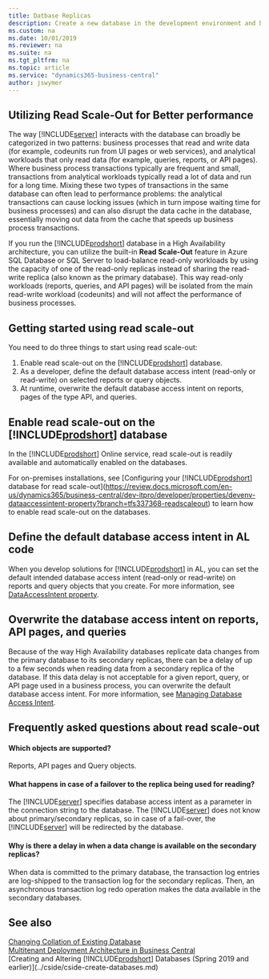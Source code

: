 ```yaml
---
title: Datbase Replicas
description: Create a new database in the development environment and by using the New-NAVDatabase cmdlet in the Administration Shell. 
ms.custom: na
ms.date: 10/01/2019
ms.reviewer: na
ms.suite: na
ms.tgt_pltfrm: na
ms.topic: article
ms.service: "dynamics365-business-central"
author: jswymer
---
```

## Utilizing Read Scale-Out for Better performance

The way [!INCLUDE[server](../developer/includes/server.md)] interacts with the database can broadly be categorized in two patterns: business processes that read and write data (for example, codeunits run from UI pages or web services), and analytical workloads that only read data (for example, queries, reports, or API pages). Where business process transactions typically are frequent and small, transactions from analytical workloads typically read a lot of data and run for a long time. Mixing these two types of transactions in the same database can often lead to performance problems: the analytical transactions can cause locking issues (which in turn impose waiting time for business processes) and can also disrupt the data cache in the database, essentially moving out data from the cache that speeds up business process transactions.

If you run the [!INCLUDE[prodshort](../developer/includes/prodshort.md)] database in a High Availability architecture, you can utilize the built-in **Read Scale-Out** feature in Azure SQL Database or SQL Server to load-balance read-only workloads by using the capacity of one of the read-only replicas instead of sharing the read-write replica (also known as the primary database). This way read-only workloads (reports, queries, and API pages) will be isolated from the main read-write workload (codeunits) and will not affect the performance of business processes.

## Getting started using read scale-out

You need to do three things to start using read scale-out:

1. Enable read scale-out on the [!INCLUDE[prodshort](../developer/includes/prodshort.md)] database.
2. As a developer, define the default database access intent (read-only or read-write) on selected reports or query objects.
3. At runtime, overwrite the default database access intent on reports, pages of the type API, and queries.

## Enable read scale-out on the [!INCLUDE[prodshort](../developer/includes/prodshort.md)] database

In the [!INCLUDE[prodshort](../developer/includes/prodshort.md)] Online service, read scale-out is readily available and automatically enabled on the databases.

For on-premises installations, see [Configuring your [!INCLUDE[prodshort](../developer/includes/prodshort.md)] database for read scale-out](https://review.docs.microsoft.com/en-us/dynamics365/business-central/dev-itpro/developer/properties/devenv-dataaccessintent-property?branch=tfs337368-readscaleout) to learn how to enable read scale-out on the databases.

## Define the default database access intent in AL code

When you develop solutions for [!INCLUDE[prodshort](../developer/includes/prodshort.md)] in AL, you can set the default intended database access intent (read-only or read-write) on reports and query objects that you create. For more information, see [DataAccessIntent property](/dynamics365/business-central/dev-itpro/developer/properties/devenv-dataaccessintent-property).

## Overwrite the database access intent on reports, API pages, and queries

Because of the way High Availability databases replicate data changes from the primary database to its secondary replicas, there can be a delay of up to a few seconds when reading data from a secondary replica of the database. If this data delay is not acceptable for a given report, query, or API page used in a business process, you can overwrite the default database access intent. For more information, see [Managing Database Access Intent](https://review.docs.microsoft.com/en-us/dynamics365/business-central/admin-data-access-intent?branch=tfs337368-readscaleout).

## Frequently asked questions about read scale-out

#### Which objects are supported?

Reports, API pages and Query objects.

#### What happens in case of a failover to the replica being used for reading?

The [!INCLUDE[server](../developer/includes/server.md)] specifies database access intent as a parameter in the connection string to the database. The [!INCLUDE[server](../developer/includes/server.md)] does not know about primary/secondary replicas, so in case of a fail-over, the [!INCLUDE[server](../developer/includes/server.md)] will be redirected by the database.

#### Why is there a delay in when a data change is available on the secondary replicas?

When data is committed to the primary database, the transaction log entries are log-shipped to the transaction log for the secondary replicas. Then, an asynchronous transaction log redo operation makes the data available in the secondary databases.

## See also

[Changing Collation of Existing Database](../cside/cside-change-database-collation.md)  
[Multitenant Deployment Architecture in Business Central](Multitenant-Deployment-Architecture.md)  
[Creating and Altering [!INCLUDE[prodshort](../developer/includes/prodshort.md)] Databases (Spring 2019 and earlier)](../cside/cside-create-databases.md)  